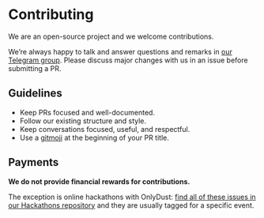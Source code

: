 # Contributing

We are an open-source project and we welcome contributions.

We’re always happy to talk and answer questions and remarks in [our Telegram group](https://t.me/hyle_org). Please discuss major changes with us in an issue before submitting a PR.

## **Guidelines**

- Keep PRs focused and well-documented.
- Follow our existing structure and style.
- Keep conversations focused, useful, and respectful.
- Use a [gitmoji](https://gitmoji.dev/) at the beginning of your PR title.

## Payments

**We do not provide financial rewards for contributions.**

The exception is online hackathons with OnlyDust: [find all of these issues in our Hackathons repository](https://github.com/Hyle-org/hackathons) and they are usually tagged for a specific event.

